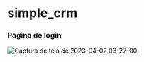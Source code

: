 # simple_crm

### Pagina de login

![Captura de tela de 2023-04-02 03-27-00](https://user-images.githubusercontent.com/31832571/229336385-0c5f3e22-effb-46fd-a23a-0c09ab2b28ae.png)
